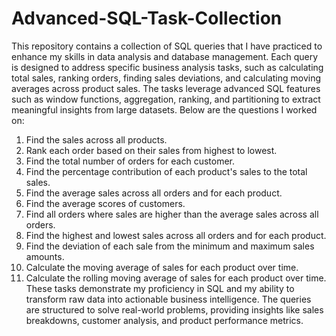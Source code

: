 # Advanced-SQL-Task-Collection

This repository contains a collection of SQL queries that I have practiced to enhance my skills in data analysis and database management. Each query is designed to address specific business analysis tasks, such as calculating total sales, ranking orders, finding sales deviations, and calculating moving averages across product sales. The tasks leverage advanced SQL features such as window functions, aggregation, ranking, and partitioning to extract meaningful insights from large datasets. Below are the questions I worked on:

1. Find the sales across all products.
2. Rank each order based on their sales from highest to lowest.
3. Find the total number of orders for each customer.
4. Find the percentage contribution of each product's sales to the total sales.
5. Find the average sales across all orders and for each product.
6. Find the average scores of customers.
7. Find all orders where sales are higher than the average sales across all orders.
8. Find the highest and lowest sales across all orders and for each product.
9. Find the deviation of each sale from the minimum and maximum sales amounts.
10. Calculate the moving average of sales for each product over time.
11. Calculate the rolling moving average of sales for each product over time.
These tasks demonstrate my proficiency in SQL and my ability to transform raw data into actionable business intelligence. The queries are structured to solve real-world problems, providing insights like sales breakdowns, customer analysis, and product performance metrics.
